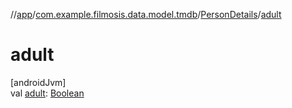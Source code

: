 //[app](../../../index.md)/[com.example.filmosis.data.model.tmdb](../index.md)/[PersonDetails](index.md)/[adult](adult.md)

# adult

[androidJvm]\
val [adult](adult.md): [Boolean](https://kotlinlang.org/api/latest/jvm/stdlib/kotlin/-boolean/index.html)
